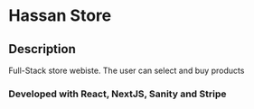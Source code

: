 # Hassan Store
## Description
Full-Stack store webiste. The user can select and buy products
### Developed with React, NextJS, Sanity and Stripe
